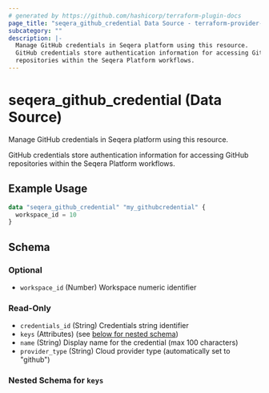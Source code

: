 ```yaml
---
# generated by https://github.com/hashicorp/terraform-plugin-docs
page_title: "seqera_github_credential Data Source - terraform-provider-seqera"
subcategory: ""
description: |-
  Manage GitHub credentials in Seqera platform using this resource.
  GitHub credentials store authentication information for accessing GitHub
  repositories within the Seqera Platform workflows.
---
```


# seqera_github_credential (Data Source)

Manage GitHub credentials in Seqera platform using this resource.

GitHub credentials store authentication information for accessing GitHub
repositories within the Seqera Platform workflows.

## Example Usage

```terraform
data "seqera_github_credential" "my_githubcredential" {
  workspace_id = 10
}
```

<!-- schema generated by tfplugindocs -->
## Schema

### Optional

- `workspace_id` (Number) Workspace numeric identifier

### Read-Only

- `credentials_id` (String) Credentials string identifier
- `keys` (Attributes) (see [below for nested schema](#nestedatt--keys))
- `name` (String) Display name for the credential (max 100 characters)
- `provider_type` (String) Cloud provider type (automatically set to "github")

<a id="nestedatt--keys"></a>
### Nested Schema for `keys`
